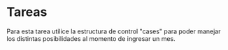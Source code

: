 # Tareas

Para esta tarea utilice la estructura de control "cases" para poder manejar los distintas posibilidades al momento de ingresar un mes. 
